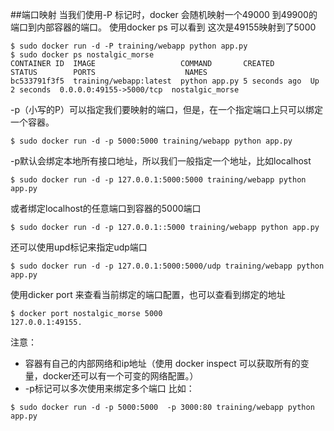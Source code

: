 ##端口映射
当我们使用-P 标记时，docker 会随机映射一个49000 到49900的端口到内部容器的端口。
使用docker ps 可以看到 这次是49155映射到了5000
```
$ sudo docker run -d -P training/webapp python app.py
$ sudo docker ps nostalgic_morse
CONTAINER ID  IMAGE                   COMMAND       CREATED        STATUS        PORTS                    NAMES
bc533791f3f5  training/webapp:latest  python app.py 5 seconds ago  Up 2 seconds  0.0.0.0:49155->5000/tcp  nostalgic_morse
```
-p（小写的P）可以指定我们要映射的端口，但是，在一个指定端口上只可以绑定一个容器。
```
$ sudo docker run -d -p 5000:5000 training/webapp python app.py
```
-p默认会绑定本地所有接口地址，所以我们一般指定一个地址，比如localhost
```
$ sudo docker run -d -p 127.0.0.1:5000:5000 training/webapp python app.py
```
或者绑定localhost的任意端口到容器的5000端口
```
$ sudo docker run -d -p 127.0.0.1::5000 training/webapp python app.py
```
还可以使用upd标记来指定udp端口
```
$ sudo docker run -d -p 127.0.0.1:5000:5000/udp training/webapp python app.py
```
使用dicker port 来查看当前绑定的端口配置，也可以查看到绑定的地址
```
$ docker port nostalgic_morse 5000
127.0.0.1:49155.
```
注意：
* 容器有自己的内部网络和ip地址（使用 docker inspect 可以获取所有的变量，docker还可以有一个可变的网络配置。）
* -p标记可以多次使用来绑定多个端口
比如：
```
$ sudo docker run -d -p 5000:5000  -p 3000:80 training/webapp python app.py
```